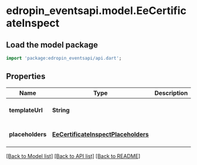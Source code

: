 # edropin_eventsapi.model.EeCertificateInspect

## Load the model package
```dart
import 'package:edropin_eventsapi/api.dart';
```

## Properties
Name | Type | Description | Notes
------------ | ------------- | ------------- | -------------
**templateUrl** | **String** |  | [optional] [default to null]
**placeholders** | [**EeCertificateInspectPlaceholders**](EeCertificateInspectPlaceholders.md) |  | [optional] [default to null]

[[Back to Model list]](../README.md#documentation-for-models) [[Back to API list]](../README.md#documentation-for-api-endpoints) [[Back to README]](../README.md)


